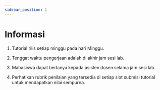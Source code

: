 ```yaml
---
sidebar_position: 1
---
```


# Informasi

1. Tutorial rilis setiap minggu pada hari Minggu.

2. Tenggat waktu pengerjaan adalah di akhir jam sesi lab.

3. Mahasiswa dapat bertanya kepada asisten dosen selama jam sesi lab.

4. Perhatikan rubrik penilaian yang tersedia di setiap slot submisi tutorial untuk mendapatkan nilai sempurna.
